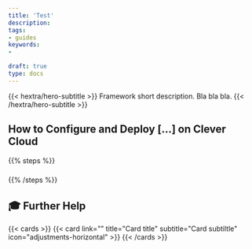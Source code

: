 ```yaml
---
title: 'Test'
description: 
tags:
- guides
keywords:
- 

draft: true
type: docs
---
```


{{< hextra/hero-subtitle >}}
  Framework short description. Bla bla bla.
{{< /hextra/hero-subtitle >}}

## How to Configure and Deploy [...] on Clever Cloud

{{% steps %}}

###

###

{{% /steps %}}

## 🎓 Further Help

{{< cards >}}
  {{< card link="" title="Card title" subtitle="Card subtiltle" icon="adjustments-horizontal" >}}
{{< /cards >}}